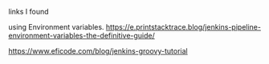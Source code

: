 links I found

using Environment variables.
  https://e.printstacktrace.blog/jenkins-pipeline-environment-variables-the-definitive-guide/

  https://www.eficode.com/blog/jenkins-groovy-tutorial
